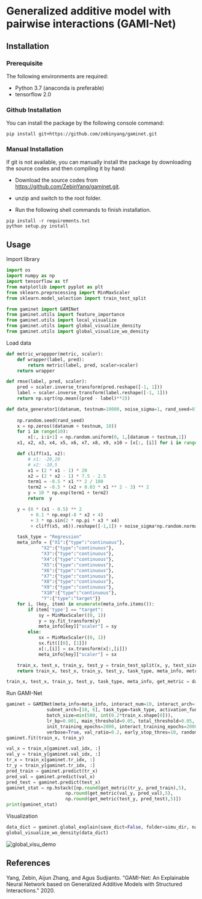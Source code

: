 #  Generalized additive model with pairwise interactions (GAMI-Net)

## Installation 

### Prerequisite

The following environments are required:

- Python 3.7 (anaconda is preferable)
- tensorflow 2.0


### Github Installation

You can install the package by the following console command:

```shell
pip install git+https://github.com/zebinyang/gaminet.git
```

### Manual Installation

If git is not available, you can manually install the package by downloading the source codes and then compiling it by hand:

- Download the source codes from https://github.com/ZebinYang/gaminet.git.

- unzip and switch to the root folder.

- Run the following shell commands to finish installation.

```shell
pip install -r requirements.txt
python setup.py install
```


## Usage

Import library
```python
import os
import numpy as np
import tensorflow as tf
from matplotlib import pyplot as plt
from sklearn.preprocessing import MinMaxScaler
from sklearn.model_selection import train_test_split

from gaminet import GAMINet
from gaminet.utils import feature_importance
from gaminet.utils import local_visualize
from gaminet.utils import global_visualize_density
from gaminet.utils import global_visualize_wo_density
```

Load data 
```python
def metric_wrappper(metric, scaler):
    def wrapper(label, pred):
        return metric(label, pred, scaler=scaler)
    return wrapper

def rmse(label, pred, scaler):
    pred = scaler.inverse_transform(pred.reshape([-1, 1]))
    label = scaler.inverse_transform(label.reshape([-1, 1]))
    return np.sqrt(np.mean((pred - label)**2))

def data_generator1(datanum, testnum=10000, noise_sigma=1, rand_seed=0):
    
    np.random.seed(rand_seed)
    x = np.zeros((datanum + testnum, 10))
    for i in range(10):
        x[:, i:i+1] = np.random.uniform(0, 1,[datanum + testnum,1])
    x1, x2, x3, x4, x5, x6, x7, x8, x9, x10 = [x[:, [i]] for i in range(10)]

    def cliff(x1, x2):
        # x1: -20,20
        # x2: -10,5
        x1 = (2 * x1 - 1) * 20
        x2 = (2 * x2 - 1) * 7.5 - 2.5
        term1 = -0.5 * x1 ** 2 / 100
        term2 = -0.5 * (x2 + 0.03 * x1 ** 2 - 3) ** 2
        y = 10 * np.exp(term1 + term2)
        return  y

    y = (8 * (x1 - 0.5) ** 2
         + 0.1 * np.exp(-8 * x2 + 4)
         + 3 * np.sin(2 * np.pi * x3 * x4)
         + cliff(x5, x6)).reshape([-1,1]) + noise_sigma*np.random.normal(0, 1, [datanum + testnum, 1])

    task_type = "Regression"
    meta_info = {"X1":{"type":"continuous"},
             "X2":{"type":"continuous"},
             "X3":{"type":"continuous"},
             "X4":{"type":"continuous"},
             "X5":{"type":"continuous"},
             "X6":{"type":"continuous"},
             "X7":{"type":"continuous"},
             "X8":{"type":"continuous"},
             "X9":{"type":"continuous"},
             "X10":{"type":"continuous"},
             "Y":{"type":"target"}}
    for i, (key, item) in enumerate(meta_info.items()):
        if item['type'] == "target":
            sy = MinMaxScaler((0, 1))
            y = sy.fit_transform(y)
            meta_info[key]["scaler"] = sy
        else:
            sx = MinMaxScaler((0, 1))
            sx.fit([[0], [1]])
            x[:,[i]] = sx.transform(x[:,[i]])
            meta_info[key]["scaler"] = sx

    train_x, test_x, train_y, test_y = train_test_split(x, y, test_size=testnum, random_state=rand_seed)
    return train_x, test_x, train_y, test_y, task_type, meta_info, metric_wrappper(rmse, sy)

train_x, test_x, train_y, test_y, task_type, meta_info, get_metric = data_generator1(datanum=10000, testnum=10000, noise_sigma=1, rand_seed=0)
```

Run GAMI-Net
```python
gaminet = GAMINet(meta_info=meta_info, interact_num=10, interact_arch=[20, 10],
               subnet_arch=[10, 6], task_type=task_type, activation_func=tf.tanh, main_grid_size=101, interact_grid_size=51,
               batch_size=min(500, int(0.2*train_x.shape[0])),
               lr_bp=0.001, main_threshold=0.05, total_threshold=0.05,
               init_training_epochs=2000, interact_training_epochs=2000, tuning_epochs=10,
               verbose=True, val_ratio=0.2, early_stop_thres=10, random_state=0)
gaminet.fit(train_x, train_y)

val_x = train_x[gaminet.val_idx, :]
val_y = train_y[gaminet.val_idx, :]
tr_x = train_x[gaminet.tr_idx, :]
tr_y = train_y[gaminet.tr_idx, :]
pred_train = gaminet.predict(tr_x)
pred_val = gaminet.predict(val_x)
pred_test = gaminet.predict(test_x)
gaminet_stat = np.hstack([np.round(get_metric(tr_y, pred_train),5), 
                      np.round(get_metric(val_y, pred_val),5),
                      np.round(get_metric(test_y, pred_test),5)])
print(gaminet_stat)
```

Visualization
```python 
data_dict = gaminet.global_explain(save_dict=False, folder=simu_dir, name='demo_gaminet_simu1_global')
global_visualize_wo_density(data_dict)
```
 ![global_visu_demo](https://github.com/ZebinYang/seqmml/blob/master/examples/s1_model.png)


References
----------
Yang, Zebin, Aijun Zhang, and Agus Sudjianto. "GAMI-Net: An Explainable Neural Network based on Generalized Additive Models with Structured Interactions." 2020.
